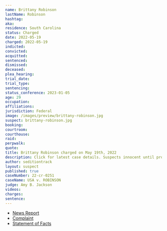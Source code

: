 ```yaml
---
name: Brittany Robinson
lastName: Robinson
hashtag:
aka:
residence: South Carolina
status: Charged
date: 2022-05-19
charged: 2022-05-19
indicted:
convicted:
acquitted:
sentenced:
dismissed:
deceased:
plea_hearing:
trial_date:
trial_type:
sentencing:
status_conference: 2023-01-05
age: 29
occupation:
affiliations:
jurisdiction: Federal
image: /images/preview/brittany-robinson.jpg
suspect: brittany-robinson.jpg
booking:
courtroom:
courthouse:
raid:
perpwalk:
quote:
title: Brittany Robinson charged on May 19th, 2022
description: Click for latest case details. Suspects innocent until proven guilty.
author: seditiontrack
layout: suspect
published: true
caseNumber: 22-cr-0251
caseName: USA v. ROBINSON
judge: Amy B. Jackson
videos:
charges:
sentence:
---
```

- [News Report](https://www.wcnc.com/article/news/local/south-carolina-family-charged-connection-capitol-riot/275-8f18be45-808e-4043-8352-a1256ce11587)
- [Complaint](https://www.justice.gov/usao-dc/case-multi-defendant/file/1507566/download)
- [Statement of Facts](https://www.justice.gov/usao-dc/case-multi-defendant/file/1507571/download)

